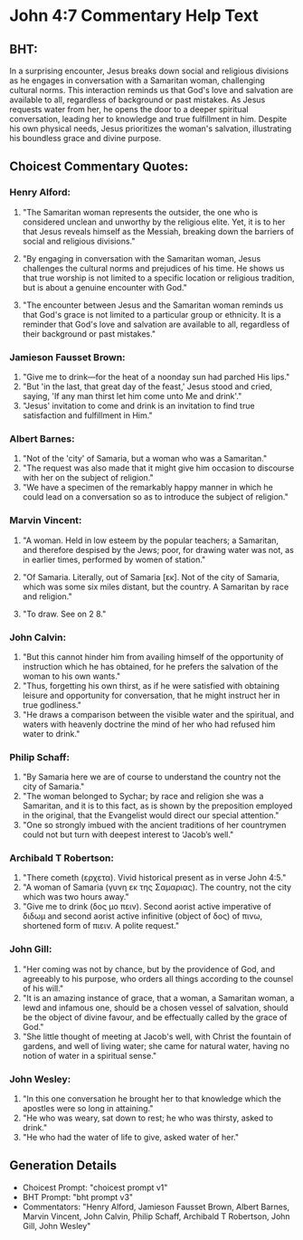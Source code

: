 # John 4:7 Commentary Help Text

## BHT:
In a surprising encounter, Jesus breaks down social and religious divisions as he engages in conversation with a Samaritan woman, challenging cultural norms. This interaction reminds us that God's love and salvation are available to all, regardless of background or past mistakes. As Jesus requests water from her, he opens the door to a deeper spiritual conversation, leading her to knowledge and true fulfillment in him. Despite his own physical needs, Jesus prioritizes the woman's salvation, illustrating his boundless grace and divine purpose.

## Choicest Commentary Quotes:
### Henry Alford:
1. "The Samaritan woman represents the outsider, the one who is considered unclean and unworthy by the religious elite. Yet, it is to her that Jesus reveals himself as the Messiah, breaking down the barriers of social and religious divisions." 

2. "By engaging in conversation with the Samaritan woman, Jesus challenges the cultural norms and prejudices of his time. He shows us that true worship is not limited to a specific location or religious tradition, but is about a genuine encounter with God."

3. "The encounter between Jesus and the Samaritan woman reminds us that God's grace is not limited to a particular group or ethnicity. It is a reminder that God's love and salvation are available to all, regardless of their background or past mistakes."

### Jamieson Fausset Brown:
1. "Give me to drink—for the heat of a noonday sun had parched His lips." 
2. "But 'in the last, that great day of the feast,' Jesus stood and cried, saying, 'If any man thirst let him come unto Me and drink'." 
3. "Jesus' invitation to come and drink is an invitation to find true satisfaction and fulfillment in Him."

### Albert Barnes:
1. "Not of the 'city' of Samaria, but a woman who was a Samaritan." 
2. "The request was also made that it might give him occasion to discourse with her on the subject of religion."
3. "We have a specimen of the remarkably happy manner in which he could lead on a conversation so as to introduce the subject of religion."

### Marvin Vincent:
1. "A woman. Held in low esteem by the popular teachers; a Samaritan, and therefore despised by the Jews; poor, for drawing water was not, as in earlier times, performed by women of station." 

2. "Of Samaria. Literally, out of Samaria [εκ]. Not of the city of Samaria, which was some six miles distant, but the country. A Samaritan by race and religion." 

3. "To draw. See on 2 8."

### John Calvin:
1. "But this cannot hinder him from availing himself of the opportunity of instruction which he has obtained, for he prefers the salvation of the woman to his own wants."
2. "Thus, forgetting his own thirst, as if he were satisfied with obtaining leisure and opportunity for conversation, that he might instruct her in true godliness."
3. "He draws a comparison between the visible water and the spiritual, and waters with heavenly doctrine the mind of her who had refused him water to drink."

### Philip Schaff:
1. "By Samaria here we are of course to understand the country not the city of Samaria." 
2. "The woman belonged to Sychar; by race and religion she was a Samaritan, and it is to this fact, as is shown by the preposition employed in the original, that the Evangelist would direct our special attention." 
3. "One so strongly imbued with the ancient traditions of her countrymen could not but turn with deepest interest to ‘Jacob’s well."

### Archibald T Robertson:
1. "There cometh (ερχετα). Vivid historical present as in verse John 4:5."
2. "A woman of Samaria (γυνη εκ της Σαμαριας). The country, not the city which was two hours away."
3. "Give me to drink (δος μο πειν). Second aorist active imperative of διδωμ and second aorist active infinitive (object of δος) of πινω, shortened form of πιειν. A polite request."

### John Gill:
1. "Her coming was not by chance, but by the providence of God, and agreeably to his purpose, who orders all things according to the counsel of his will."
2. "It is an amazing instance of grace, that a woman, a Samaritan woman, a lewd and infamous one, should be a chosen vessel of salvation, should be the object of divine favour, and be effectually called by the grace of God."
3. "She little thought of meeting at Jacob's well, with Christ the fountain of gardens, and well of living water; she came for natural water, having no notion of water in a spiritual sense."

### John Wesley:
1. "In this one conversation he brought her to that knowledge which the apostles were so long in attaining."
2. "He who was weary, sat down to rest; he who was thirsty, asked to drink."
3. "He who had the water of life to give, asked water of her."


## Generation Details
- Choicest Prompt: "choicest prompt v1"
- BHT Prompt: "bht prompt v3"
- Commentators: "Henry Alford, Jamieson Fausset Brown, Albert Barnes, Marvin Vincent, John Calvin, Philip Schaff, Archibald T Robertson, John Gill, John Wesley"
